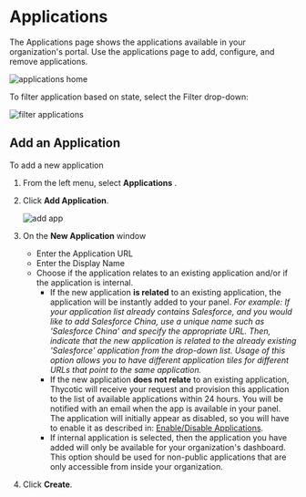 [title]: # (Applications)
[tags]: # (thycotic access control,applications)
[priority]: # (3)
# Applications

The Applications page shows the applications available in your organization's portal. Use the applications page to add, configure, and remove applications.

![applications home](images/applications.png "Applications home page")

To filter application based on state, select the Filter drop-down:

![filter applications](images/cfg-drop-down.png "Filtering applications based on state and category")

## Add an Application

To add a new application

1. From the left menu, select __Applications__ .
1. Click __Add Application__.

   ![add app](images/new-app.png "New Application modal")
1. On the __New Application__ window

   * Enter the Application URL
   * Enter the Display Name
   * Choose if the application relates to an existing application and/or if the application is internal.
        * If the new application **is related** to an existing application, the application will be instantly added to your panel. _For example: If your application list already contains Salesforce, and you would like to add Salesforce China, use a unique name such as 'Salesforce China' and specify the appropriate URL. Then, indicate that the new application is related to the already existing 'Salesforce' application from the drop-down list. Usage of this option allows you to have different application tiles for different URLs that point to the same application._
        * If the new application **does not relate** to an existing application, Thycotic will receive your request and provision this application to the list of available applications within 24 hours. You will be notified with an email when the app is available in your panel. The application will initially appear as disabled, so you will have to enable it as described in: [Enable/Disable Applications](enable-app.md).
        * If internal application is selected, then the application you have added will only be available for your organization's dashboard. This option should be used for non-public applications that are only accessible from inside your organization.
1. Click __Create__.